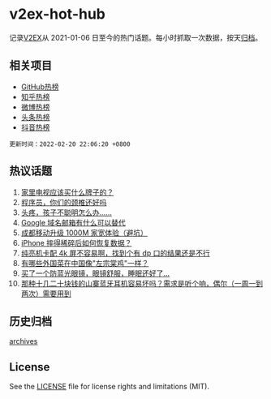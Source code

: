 # v2ex-hot-hub

 记录[V2EX](https://www.v2ex.com/)从 2021-01-06 日至今的热门话题。每小时抓取一次数据，按天[归档](archives)。
 
 ## 相关项目

- [GitHub热榜](https://github.com/lonnyzhang423/github-hot-hub)
- [知乎热榜](https://github.com/lonnyzhang423/zhihu-hot-hub)
- [微博热榜](https://github.com/lonnyzhang423/weibo-hot-hub)
- [头条热榜](https://github.com/lonnyzhang423/toutiao-hot-hub)
- [抖音热榜](https://github.com/lonnyzhang423/douyin-hot-hub)


 `更新时间：2022-02-20 22:06:20 +0800`

## 热议话题

1. [家里电视应该买什么牌子的？](https://www.v2ex.com/t/835139)
1. [程序员，你们的颈椎还好吗](https://www.v2ex.com/t/835152)
1. [头疼，孩子不聪明怎么办……](https://www.v2ex.com/t/835185)
1. [Google 域名邮箱有什么可以替代](https://www.v2ex.com/t/835155)
1. [成都移动升级 1000M 家宽体验（避坑）](https://www.v2ex.com/t/835158)
1. [iPhone 摔得稀碎后如何恢复数据？](https://www.v2ex.com/t/835177)
1. [纯亮机卡配 4k 屏不容易啊，找到个有 dp 口的结果还是不行](https://www.v2ex.com/t/835169)
1. [有哪些外国菜在中国像"左宗棠鸡"一样？](https://www.v2ex.com/t/835126)
1. [买了一个防蓝光眼镜，眼镜舒服，睡眠还好了...](https://www.v2ex.com/t/835258)
1. [那种十几二十块钱的山寨蓝牙耳机容易坏吗？需求是听个响，偶尔（一周一到两次）需要用到](https://www.v2ex.com/t/835137)

## 历史归档

[archives](archives)

## License

See the [LICENSE](LICENSE) file for license rights and limitations (MIT).
